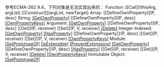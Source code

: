 参考ECMA-262 9.4，下列对象是无法实现出来的：
Function:
	[[Call]](thisArg, argList)
	[[Construct]](argList, newTarget)
Array:
	[[DefineOwnProperty]](P, desc)
String:
	[[GetOwnProperty]](P)
	[[DefineOwnProperty]](P, desc)
	[[OwnPropertyKeys]]()
Argument:
	[[GetOwnProperty]](P)
	[[DefineOwnProperty]](P, desc)
	[[Get]](P, receiver)
	[[Set]](P, V, receiver)
	[[Delete]](P)
Integer-Indexed:
	[[GetOwnProperty]](P)
	[[HasProperty]](P)
	[[DefineOwnProperty]](P, desc)
	[[Get]](P, receiver)
	[[Set]](P, V, receiver)
	[[OwnPropertyKeys]]()
Module:
	[[SetPrototypeOf]](V)
	[[IsExtensible]]()
	[[PreventExtensions]]()
	[[GetOwnProperty]](P)
	[[DefineOwnProperty]](P, desc)
	[[HasProperty]](P)
	[[Get]](P, receiver)
	[[Set]](P, V, receiver)
	[[Delete]](P)
	[[OwnPropertyKeys]]()
Immutable Object:
	[[SetPrototypeOf]](V)
